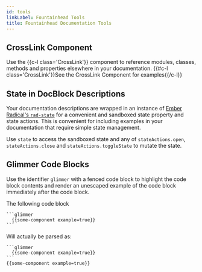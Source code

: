 ```yaml
---
id: tools
linkLabel: Fountainhead Tools
title: Fountainhead Documentation Tools
---
```


## CrossLink Component
Use the {{c-l class='CrossLink'}} component to reference modules, classes, methods
and properties elsewhere in your documentation. {{#c-l class='CrossLink'}}See the
CrossLink Component for examples{{/c-l}}

## State in DocBlock Descriptions
Your documentation descriptions are wrapped in an instance of
[Ember Radical's `rad-state`](https://healthsparq.github.io/ember-radical/docs/classes/Component.RadState)
for a convenient and sandboxed state property and state actions. This is
convenient for including examples in your documentation that require simple
state management.

Use `state` to access the sandboxed state and any of `stateActions.open`,
`stateActions.close` and `stateActions.toggleState` to mutate the state.


## Glimmer Code Blocks
Use the identifier `glimmer` with a fenced code block to highlight the code block
contents and render an unescaped example of the code block immediately after
the code block.

The following code block

<pre class="language-markdown"><code class="language-markdown"><span class="token template-string"><span class="token string">``</span></span><span class="token template-string"><span class="token string">`glimmer
  {{some-component example=true}}
`</span></span><span class="token template-string"><span class="token string">``</span></span>
</code></pre>

Will actually be parsed as:

<pre class="language-markdown"><code class="language-markdown"><span class="token template-string"><span class="token string">``</span></span><span class="token template-string"><span class="token string">`glimmer
  {{some-component example=true}}
`</span></span><span class="token template-string"><span class="token string">``</span></span>
<span class="token punctuation">{</span><span class="token punctuation">{</span>some<span class="token operator">-</span>component example<span class="token operator">=</span><span class="token boolean">true</span><span class="token punctuation">}</span><span class="token punctuation">}</span>
</code></pre>
